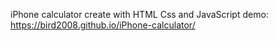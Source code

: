 iPhone calculator create with HTML Css and JavaScript
demo: https://bird2008.github.io/iPhone-calculator/
